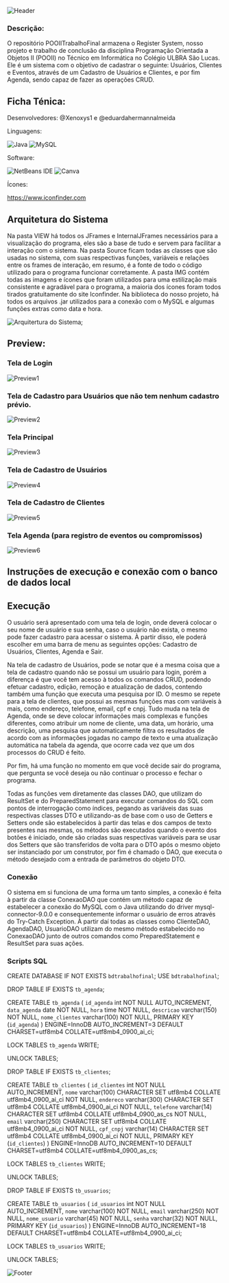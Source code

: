 ![Header](./Header.gif)

### Descrição:
O repositório POOIITrabalhoFinal armazena o Register System, nosso projeto e trabalho de conclusão da disciplina Programação Orientada a Objetos II (POOII) no Técnico em Informática no Colégio ULBRA São Lucas. Ele é um sistema com o objetivo de cadastrar o seguinte: Usuários, Clientes e Eventos, através de um Cadastro de Usuários e Clientes, e por fim Agenda, sendo capaz de fazer as operações CRUD.

## Ficha Ténica:

Desenvolvedores: @Xenoxys1 e @eduardahermannalmeida 

Linguagens:

![Java](https://img.shields.io/badge/java-%23ED8B00.svg?style=for-the-badge&logo=openjdk&logoColor=white)
![MySQL](https://img.shields.io/badge/MySQL-005C84?style=for-the-badge&logo=mysql&logoColor=white)


Software:

![NetBeans IDE](https://img.shields.io/badge/apache%20netbeans-1B6AC6?style=for-the-badge&logo=apache%20netbeans%20IDE&logoColor=white)
![Canva](https://img.shields.io/badge/Canva-%2300C4CC.svg?&style=for-the-badge&logo=Canva&logoColor=white)


Ícones:

https://www.iconfinder.com


## Arquitetura do Sistema

Na pasta VIEW há todos os JFrames e InternalJFrames necessários para a visualização do programa, eles são a base de tudo e servem para facilitar a interação com o sistema. Na pasta Source ficam todas as classes que são usadas no sistema, com suas respectivas
funções, variáveis e relações entre os frames de interação, em resumo, é a fonte de todo o código utilizado para o programa funcionar corretamente. A pasta IMG contém todas as imagens e ícones que foram utilizados para uma estilização mais consistente e agradável
para o programa, a maioria dos ícones foram todos tirados gratuitamente do site Iconfinder. Na biblioteca do nosso projeto, há todos os arquivos .jar utilizados para a conexão com o MySQL e algumas funções extras como data e hora.

![Arquitertura do Sistema](./arquiteturaDoSistema.png);


## Preview:


### Tela de Login
![Preview1](./telaLoginUpd.png)


### Tela de Cadastro para Usuários que não tem nenhum cadastro prévio.
![Preview2](./telaCadastroNovo.png)


### Tela Principal
![Preview3](./telaPrincipal.png)


### Tela de Cadastro de Usuários
![Preview4](./telaCadastroUsuario.png)


### Tela de Cadastro de Clientes
![Preview5](./telaCadastroCliente.png)


### Tela Agenda (para registro de eventos ou compromissos)
![Preview6](./telaAgenda.png)


## Instruções de execução e conexão com o banco de dados local


## Execução
O usuário será apresentado com uma tela de login, onde deverá colocar o seu nome de usuário e sua senha, caso o usuário não exista, o mesmo pode fazer cadastro para acessar o sistema. À partir disso, ele poderá escolher em uma barra de menu as seguintes opções: Cadastro de Usuários, Clientes, Agenda e Sair.

Na tela de cadastro de Usuários, pode se notar que é a mesma coisa que a tela de cadastro quando não se possui um usuário para login, porém a diferença é que você tem acesso à todos os comandos CRUD, podendo efetuar cadastro, edição, remoção e atualização de dados, contendo também uma função que executa uma pesquisa por ID. O mesmo se repete para a tela de clientes, que possui as mesmas funções mas com variáveis à mais, como endereço, telefone, email, cpf e cnpj. Tudo muda na tela de Agenda, onde se deve colocar informações mais complexas e funções diferentes, como atribuir um nome de cliente, uma data, um horário, uma descrição, uma pesquisa que automaticamente filtra os resultados de acordo com as informações jogadas no campo de texto e uma atualização automática na tabela da agenda, que ocorre cada vez que um dos processos do CRUD é feito.

Por fim, há uma função no momento em que você decide sair do programa, que pergunta se você deseja ou não continuar o processo e fechar o programa.

Todas as funções vem diretamente das classes DAO, que utilizam do ResultSet e do PreparedStatement para executar comandos do SQL com pontos de interrogação como índices, pegando as variáveis das suas respectivas classes DTO e utilizando-as de base com o uso de Getters e Setters onde são estabelecidos à partir das telas e dos campos de texto presentes nas mesmas, os métodos são executados quando o evento dos botões é iniciado, onde são criadas suas respectivas variáveis para se usar dos Setters que são transferidos de volta para o DTO após o mesmo objeto ser instanciado por um construtor, por fim é chamado o DAO, que executa o método desejado com a entrada de parâmetros do objeto DTO.


### Conexão 
O sistema em si funciona de uma forma um tanto simples, a conexão é feita à partir da classe ConexaoDAO que contém um método capaz de estabelecer a conexão do MySQL com o Java utilizando do driver mysql-connector-9.0.0 e consequentemente informar o usuário de erros através do Try-Catch Exception. À partir daí todas as classes como ClienteDAO, AgendaDAO, UsuarioDAO utilizam do mesmo método estabelecido no ConexaoDAO junto de outros comandos como PreparedStatement e ResultSet para suas ações.

### Scripts SQL

CREATE DATABASE  IF NOT EXISTS `bdtrabalhofinal`;
USE `bdtrabalhofinal`;


DROP TABLE IF EXISTS `tb_agenda`;


CREATE TABLE `tb_agenda` (
  `id_agenda` int NOT NULL AUTO_INCREMENT,
  `data_agenda` date NOT NULL,
  `hora` time NOT NULL,
  `descricao` varchar(150) NOT NULL,
  `nome_clientes` varchar(100) NOT NULL,
  PRIMARY KEY (`id_agenda`)
) ENGINE=InnoDB AUTO_INCREMENT=3 DEFAULT CHARSET=utf8mb4 COLLATE=utf8mb4_0900_ai_ci;


LOCK TABLES `tb_agenda` WRITE;


UNLOCK TABLES;


DROP TABLE IF EXISTS `tb_clientes`;


CREATE TABLE `tb_clientes` (
  `id_clientes` int NOT NULL AUTO_INCREMENT,
  `nome` varchar(100) CHARACTER SET utf8mb4 COLLATE utf8mb4_0900_ai_ci NOT NULL,
  `endereco` varchar(300) CHARACTER SET utf8mb4 COLLATE utf8mb4_0900_ai_ci NOT NULL,
  `telefone` varchar(14) CHARACTER SET utf8mb4 COLLATE utf8mb4_0900_as_cs NOT NULL,
  `email` varchar(250) CHARACTER SET utf8mb4 COLLATE utf8mb4_0900_ai_ci NOT NULL,
  `cpf_cnpj` varchar(14) CHARACTER SET utf8mb4 COLLATE utf8mb4_0900_ai_ci NOT NULL,
  PRIMARY KEY (`id_clientes`)
) ENGINE=InnoDB AUTO_INCREMENT=10 DEFAULT CHARSET=utf8mb4 COLLATE=utf8mb4_0900_as_cs;


LOCK TABLES `tb_clientes` WRITE;


UNLOCK TABLES;


DROP TABLE IF EXISTS `tb_usuarios`;


CREATE TABLE `tb_usuarios` (
  `id_usuarios` int NOT NULL AUTO_INCREMENT,
  `nome` varchar(100) NOT NULL,
  `email` varchar(250) NOT NULL,
  `nome_usuario` varchar(45) NOT NULL,
  `senha` varchar(32) NOT NULL,
  PRIMARY KEY (`id_usuarios`)
) ENGINE=InnoDB AUTO_INCREMENT=18 DEFAULT CHARSET=utf8mb4 COLLATE=utf8mb4_0900_ai_ci;


LOCK TABLES `tb_usuarios` WRITE;


UNLOCK TABLES;

![Footer](./Footer.gif)

